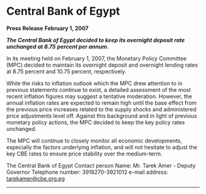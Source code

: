 # Central Bank of Egypt

**Press Release**
**February 1, 2007**

**_The Central Bank of Egypt decided to keep its overnight deposit rate unchanged at 8.75_**
**_percent per annum._**

In its meeting held on February 1, 2007, the Monetary Policy Committee (MPC) decided
to maintain its overnight deposit and overnight lending rates at 8.75 percent and 10.75
percent, respectively.

While the risks to inflation outlook which the MPC drew attention to in previous
statements continue to exist, a detailed assessment of the most recent inflation figures
may suggest a tentative moderation. However, the annual inflation rates are expected to
remain high until the base effect from the previous price increases related to the supply
shocks and administered price adjustments level off. Against this background and in light
of previous monetary policy actions, the MPC decided to keep the key policy rates
unchanged.

The MPC will continue to closely monitor all economic developments, especially the
factors underlying inflation, and will not hesitate to adjust the key CBE rates to ensure
price stability over the medium-term.

The Central Bank of Egypt
Contact person
Name: Mr. Tarek Amer - Deputy Governor
Telephone number: 3918270-3921012
e-mail address: tarekamer@cbe.org.eg


-----

